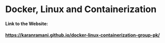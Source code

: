 # Docker, Linux and Containerization
#### Link to the Website: 
#### https://karanramani.github.io/docker-linux-containerization-group-pk/